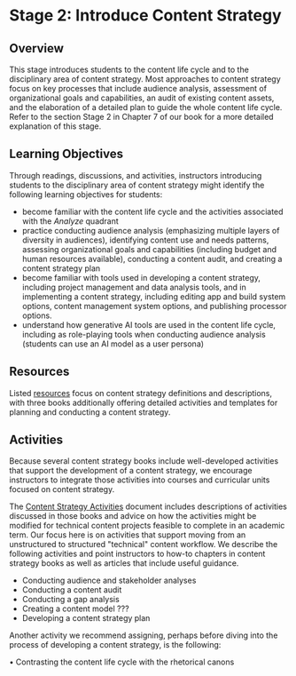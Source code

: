 # Stage 2: Introduce Content Strategy

## Overview
This stage introduces students to the content life cycle and to the disciplinary area of content strategy. Most approaches to content strategy focus on key processes that include audience analysis, assessment of organizational goals and capabilities, an audit of existing content assets, and the elaboration of a detailed plan to guide the whole content life cycle. Refer to the section Stage 2 in Chapter 7 of our book for a more detailed explanation of this stage.

## Learning Objectives
Through readings, discussions, and activities, instructors introducing students to the disciplinary area of content strategy might identify the following learning objectives for students:

* become familiar with the content life cycle and the activities associated with the *Analyze* quadrant
* practice conducting audience analysis (emphasizing multiple layers of diversity in audiences), identifying content use and needs patterns, assessing organizational goals and capabilities (including budget and human resources available), conducting a content audit, and creating a content strategy plan
* become familiar with tools used in developing a content strategy, including project management and data analysis tools, and in implementing a content strategy, including editing app and build system options, content management system options, and publishing processor options.
* understand how generative AI tools are used in the content life cycle, including as role-playing tools when conducting audience analysis (students can use an AI model as a user persona)

## Resources
Listed [resources](resources.md) focus on content strategy definitions and descriptions, with three books additionally offering detailed activities and templates for planning and conducting a content strategy. 

## Activities
Because several content strategy books include well-developed activities that support the development of a content strategy, we encourage instructors to integrate those activities into courses and curricular units focused on content strategy. 

The [Content Strategy Activities](contentstrategyactivities.md) document includes descriptions of activities discussed in those books and advice on how the activities might be modified for technical content projects feasible to complete in an academic term. Our focus here is on activities that support moving from an unstructured to structured "technical" content workflow. We describe the following activities and point instructors to how-to chapters in content strategy books as well as articles that include useful guidance.

* Conducting audience and stakeholder analyses
* Conducting a content audit
* Conducting a gap analysis
* Creating a content model ???
* Developing a content strategy plan

Another activity we recommend assigning, perhaps before diving into the process of developing a content strategy, is the following: 

•	Contrasting the content life cycle with the rhetorical canons

